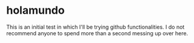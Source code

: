 # holamundo
This is an initial test in which I'll be trying github functionalities. I do not recommend anyone to spend more than a second messing up over here.
